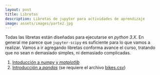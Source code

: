 ```yaml
---
layout: post
title: Libretas
description: Libretas de jupyter para actividades de aprendizaje
image: assets/images/parte2.jpg
---
```


Todas las libretas están diseñadas para ejecutarse en *python 3.X*. En general me parece que `jupyter-scipy` es suficiente para lo que vamos a realizar. Vamos a ir agregando libretas conforma avance el curso, tratando que no sean n demasiado simples, ni demasiado complicadas.


1. [Intoducción a *numpy* y *matplotlib*](https://raw.githubusercontent.com/juliowaissman/curso-ML-ITH/master/libretas/Introducción%20a%20Numpy%20y%20Matplotlib.ipynb)
2. [Introducción a *pandas*](https://raw.githubusercontent.com/juliowaissman/curso-ML-ITH/master/libretas/Introducción%20a%20Pandas.ipynb) (se requiere el archivo [bikes.csv](https://raw.githubusercontent.com/juliowaissman/curso-ML-ITH/master/libretas/bikes.csv))
